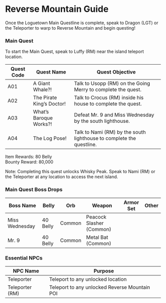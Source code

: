 # Reverse Mountain Guide

Once the Loguetown Main Questline is complete, speak to Dragon (LGT) or the Teleporter to warp to Reverse Mountain and begin questing!

### Main Quest

To start the Main Quest, speak to Luffy (RM) near the island teleport location.

| Quest Code| Quest Name                | Quest Objective|
|-----------|-----------                |-----------|
| A01       | A Giant Whale?!           |Talk to Usopp (RM) on the Going Merry to complete the quest.|
| A02       | The Pirate King’s Doctor! |Talk to Crocus (RM) inside his house to complete the quest.|
| A03       | What’s Baroque Works?!    |Defeat Mr. 9 and Miss Wednesday by the south lighthouse.|
| A04       | The Log Pose!             |Talk to Nami (RM) by the south lighthouse to complete the questline.|

Item Rewards: 80 Belly<br>
Bounty Reward: 80,000

Note: Completing this quest unlocks Whisky Peak. Speak to Nami (RM) or the Teleporter at any location to access the next island.

### Main Quest Boss Drops

| Boss Name     | Belly    | Orb    | Weapon                   | Armor Set | Other     |
|---------------|----------|--------|--------------------------|-----------|-----------|
| Miss Wednesday| 40 Belly | Common | Peacock Slasher (Common) |           |           |
| Mr. 9         | 40 Belly | Common | Metal Bat (Common)       |           |           |

### Essential NPCs

| NPC Name         | Purpose                                        |
|-------------     |-----------                                     |
| Teleporter       | Teleport to any unlocked location              |
| Teleporter (RM)  | Teleport to any unlocked Reverse Mountain POI  |